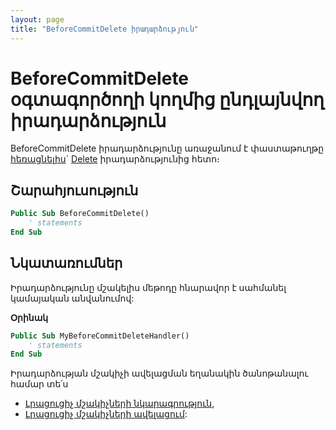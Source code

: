 ```yaml
---
layout: page
title: "BeforeCommitDelete իրադարձություն"
---
```


# BeforeCommitDelete օգտագործողի կողմից ընդլայնվող իրադարձություն

BeforeCommitDelete իրադարձությունը առաջանում է փաստաթուղթը [հեռացնելիս](../../Functions/Functions/DocumentsCirculation/DeleteDoc.md)` [Delete](../Delete.md) իրադարձությունից հետո։

## Շարահյուսություն

``` vb
Public Sub BeforeCommitDelete()  
    ' statements
End Sub
```

## Նկատառումներ

Իրադարձությունը մշակելիս մեթոդը հնարավոր է սահմանել կամայական անվանումով:

**Օրինակ**

``` vb
Public Sub MyBeforeCommitDeleteHandler() 
    ' statements
End Sub
```

Իրադարձության մշակիչի ավելացման եղանակին ծանոթանալու համար տե՛ս 
* [Լրացուցիչ մշակիչների նկարագրություն](../UserDefinedHandlers.md),
* [Լրացուցիչ մշակիչների ավելացում](../UserDefinedHandlers.md#մշակիչների-գրանցում):

